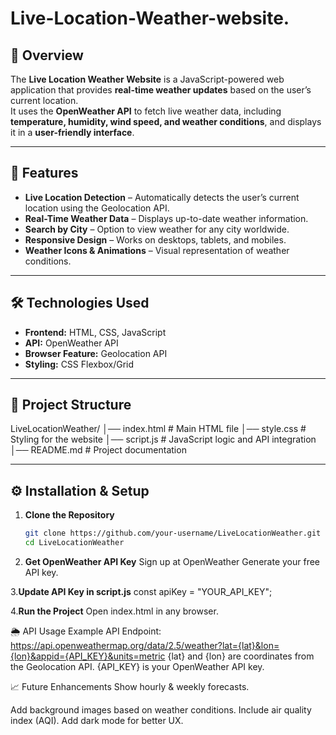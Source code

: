 # Live-Location-Weather-website.
## 📌 Overview
The **Live Location Weather Website** is a JavaScript-powered web application that provides **real-time weather updates** based on the user’s current location.  
It uses the **OpenWeather API** to fetch live weather data, including **temperature, humidity, wind speed, and weather conditions**, and displays it in a **user-friendly interface**.

---

## 🚀 Features
- **Live Location Detection** – Automatically detects the user’s current location using the Geolocation API.
- **Real-Time Weather Data** – Displays up-to-date weather information.
- **Search by City** – Option to view weather for any city worldwide.
- **Responsive Design** – Works on desktops, tablets, and mobiles.
- **Weather Icons & Animations** – Visual representation of weather conditions.

---

## 🛠️ Technologies Used
- **Frontend:** HTML, CSS, JavaScript
- **API:** OpenWeather API
- **Browser Feature:** Geolocation API
- **Styling:** CSS Flexbox/Grid

---

## 📂 Project Structure
LiveLocationWeather/
│── index.html # Main HTML file
│── style.css # Styling for the website
│── script.js # JavaScript logic and API integration
│── README.md # Project documentation


---

## ⚙️ Installation & Setup

1. **Clone the Repository**
   ```bash
   git clone https://github.com/your-username/LiveLocationWeather.git
   cd LiveLocationWeather
   
2. **Get OpenWeather API Key**
   Sign up at OpenWeather
   Generate your free API key.

3.**Update API Key in script.js**
   const apiKey = "YOUR_API_KEY";
   
4.**Run the Project**
 Open index.html in any browser.

🌦 API Usage Example
API Endpoint:
https://api.openweathermap.org/data/2.5/weather?lat={lat}&lon={lon}&appid={API_KEY}&units=metric
{lat} and {lon} are coordinates from the Geolocation API.
{API_KEY} is your OpenWeather API key.

📈 Future Enhancements
Show hourly & weekly forecasts.

Add background images based on weather conditions.
Include air quality index (AQI).
Add dark mode for better UX.


